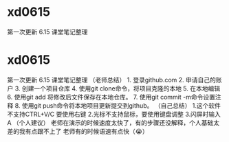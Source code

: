 # xd0615

第一次更新
   6.15 课堂笔记整理
   # xd0615

第一次更新
   6.15 课堂笔记整理
    （老师总结）
    1. 登录github.com
    2. 申请自己的账户
    3. 创建一个项目仓库
    4. 使用git clone命令，将项目克隆的本地
    5. 在本地编辑
    6. 使用git add 将修改后文件保存在本地仓库。
    7. 使用git commit -m命令设置注释
    8. 使用git push命令将本地项目更新提交到github。
      （自己总结）
      1.这个软件不支持CTRL+V/C 要使用右键
      2.光标不支持鼠标，要使用键盘调整
      3.闪屏时输入A
      （个人建议）
      老师在演示的时候速度太快了，有的步骤还没解释，个人基础太差的我有点跟不上了 
      老师有的时候语速有点快（😭）
